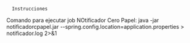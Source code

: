       Instrucciones
Comando para ejecutar job NOtificador Cero Papel:
java -jar notificadorcpapel.jar --spring.config.location=application.properties  > notificador.log 2>&1

